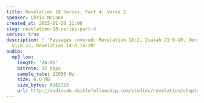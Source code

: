 ```yaml
---
title: Revelation 18 Series, Part 4, Verse 2
speaker: Chris McCann
created_at: 2015-01-20 21:00
slug: revelation-18-series-part-4
series: true
description: ! 'Passages covered: Revelation 18:2, Isaiah 21:9-10, Jeremiah 50:15-16,
  51:8,33, Revelation 14:8,14-20'
audio:
  mp3_low:
    length: '26:05'
    bitrate: 32 Kbps
    sample_rate: 22050 Hz
    size: 6.0 MB
    size_bytes: 6262723
    url: http://audiocdn.ebiblefellowship.com/studies/revelation/chapter-18/2015.01.20_McCann_-_Revelation_18_Series_Part_4.mp3
---
```

